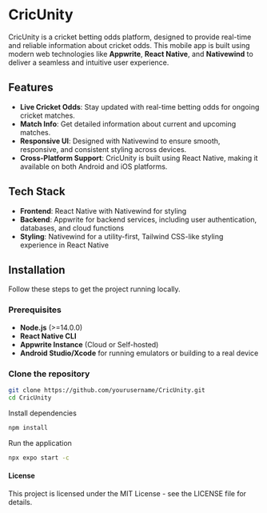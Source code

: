 # CricUnity

CricUnity is a cricket betting odds platform, designed to provide real-time and reliable information about cricket odds. This mobile app is built using modern web technologies like **Appwrite**, **React Native**, and **Nativewind** to deliver a seamless and intuitive user experience.

## Features

- **Live Cricket Odds**: Stay updated with real-time betting odds for ongoing cricket matches.
- **Match Info**: Get detailed information about current and upcoming matches.
- **Responsive UI**: Designed with Nativewind to ensure smooth, responsive, and consistent styling across devices.
- **Cross-Platform Support**: CricUnity is built using React Native, making it available on both Android and iOS platforms.

## Tech Stack

- **Frontend**: React Native with Nativewind for styling
- **Backend**: Appwrite for backend services, including user authentication, databases, and cloud functions
- **Styling**: Nativewind for a utility-first, Tailwind CSS-like styling experience in React Native

## Installation

Follow these steps to get the project running locally.

### Prerequisites

- **Node.js** (>=14.0.0)
- **React Native CLI**
- **Appwrite Instance** (Cloud or Self-hosted)
- **Android Studio/Xcode** for running emulators or building to a real device

### Clone the repository

```bash
git clone https://github.com/yourusername/CricUnity.git
cd CricUnity
```
Install dependencies
```bash
npm install
```

Run the application 
```bash
npx expo start -c
```

#### License

This project is licensed under the MIT License - see the LICENSE file for details.
